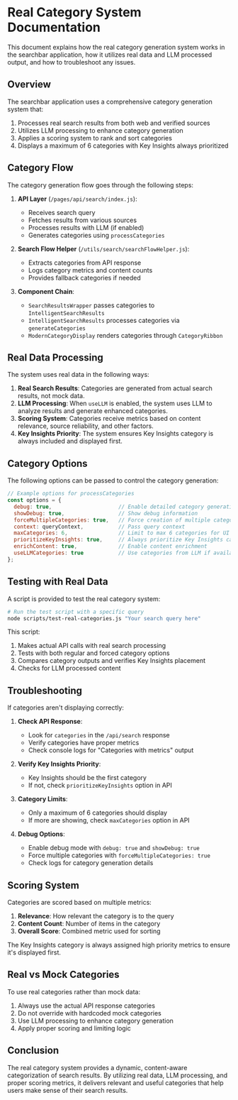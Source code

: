 # Real Category System Documentation

This document explains how the real category generation system works in the searchbar application, how it utilizes real data and LLM processed output, and how to troubleshoot any issues.

## Overview

The searchbar application uses a comprehensive category generation system that:

1. Processes real search results from both web and verified sources
2. Utilizes LLM processing to enhance category generation
3. Applies a scoring system to rank and sort categories
4. Displays a maximum of 6 categories with Key Insights always prioritized

## Category Flow

The category generation flow goes through the following steps:

1. **API Layer** (`/pages/api/search/index.js`): 
   - Receives search query
   - Fetches results from various sources
   - Processes results with LLM (if enabled)
   - Generates categories using `processCategories`

2. **Search Flow Helper** (`/utils/search/searchFlowHelper.js`):
   - Extracts categories from API response
   - Logs category metrics and content counts
   - Provides fallback categories if needed

3. **Component Chain**:
   - `SearchResultsWrapper` passes categories to `IntelligentSearchResults`
   - `IntelligentSearchResults` processes categories via `generateCategories`
   - `ModernCategoryDisplay` renders categories through `CategoryRibbon`

## Real Data Processing

The system uses real data in the following ways:

1. **Real Search Results**: Categories are generated from actual search results, not mock data.
2. **LLM Processing**: When `useLLM` is enabled, the system uses LLM to analyze results and generate enhanced categories.
3. **Scoring System**: Categories receive metrics based on content relevance, source reliability, and other factors.
4. **Key Insights Priority**: The system ensures Key Insights category is always included and displayed first.

## Category Options

The following options can be passed to control the category generation:

```javascript
// Example options for processCategories
const options = {
  debug: true,                     // Enable detailed category generation
  showDebug: true,                 // Show debug information
  forceMultipleCategories: true,   // Force creation of multiple categories
  context: queryContext,           // Pass query context
  maxCategories: 6,                // Limit to max 6 categories for UI display
  prioritizeKeyInsights: true,     // Always prioritize Key Insights category
  enrichContent: true,             // Enable content enrichment
  useLLMCategories: true           // Use categories from LLM if available
};
```

## Testing with Real Data

A script is provided to test the real category system:

```bash
# Run the test script with a specific query
node scripts/test-real-categories.js "Your search query here"
```

This script:
1. Makes actual API calls with real search processing
2. Tests with both regular and forced category options
3. Compares category outputs and verifies Key Insights placement
4. Checks for LLM processed content

## Troubleshooting

If categories aren't displaying correctly:

1. **Check API Response**:
   - Look for `categories` in the `/api/search` response
   - Verify categories have proper metrics
   - Check console logs for "Categories with metrics" output

2. **Verify Key Insights Priority**:
   - Key Insights should be the first category
   - If not, check `prioritizeKeyInsights` option in API

3. **Category Limits**:
   - Only a maximum of 6 categories should display
   - If more are showing, check `maxCategories` option in API

4. **Debug Options**:
   - Enable debug mode with `debug: true` and `showDebug: true`
   - Force multiple categories with `forceMultipleCategories: true`
   - Check logs for category generation details

## Scoring System

Categories are scored based on multiple metrics:

1. **Relevance**: How relevant the category is to the query
2. **Content Count**: Number of items in the category
3. **Overall Score**: Combined metric used for sorting

The Key Insights category is always assigned high priority metrics to ensure it's displayed first.

## Real vs Mock Categories

To use real categories rather than mock data:

1. Always use the actual API response categories 
2. Do not override with hardcoded mock categories
3. Use LLM processing to enhance category generation
4. Apply proper scoring and limiting logic

## Conclusion

The real category system provides a dynamic, content-aware categorization of search results. By utilizing real data, LLM processing, and proper scoring metrics, it delivers relevant and useful categories that help users make sense of their search results.
